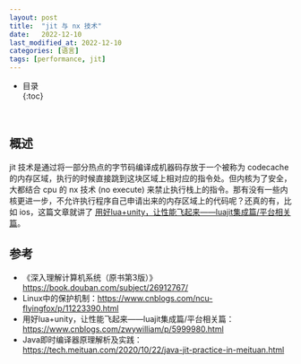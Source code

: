 ```yaml
---
layout: post
title:  "jit 与 nx 技术"
date:   2022-12-10
last_modified_at: 2022-12-10
categories: [语言]
tags: [performance, jit]
---
```


* 目录  
{:toc}
<br/>

## 概述
jit 技术是通过将一部分热点的字节码编译成机器码存放于一个被称为 codecache 的内存区域，执行的时候直接跳到这块区域上相对应的指令处。但内核为了安全，大都结合 cpu 的 nx 技术 (no execute) 来禁止执行栈上的指令。那有没有一些内核更进一步，不允许执行程序自己申请出来的内存区域上的代码呢？还真的有，比如 ios，这篇文章就讲了 [用好lua+unity，让性能飞起来——luajit集成篇/平台相关篇](https://www.cnblogs.com/zwywilliam/p/5999980.html)。   


## 参考
* 《深入理解计算机系统（原书第3版）》<https://book.douban.com/subject/26912767/>
* Linux中的保护机制：<https://www.cnblogs.com/ncu-flyingfox/p/11223390.html>
*  用好lua+unity，让性能飞起来——luajit集成篇/平台相关篇： <https://www.cnblogs.com/zwywilliam/p/5999980.html>
*  Java即时编译器原理解析及实践：<https://tech.meituan.com/2020/10/22/java-jit-practice-in-meituan.html>